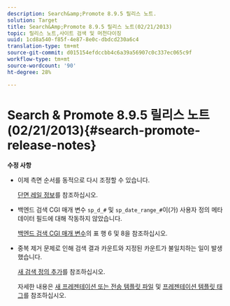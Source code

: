 ```yaml
---
description: Search&amp;Promote 8.9.5 릴리스 노트.
solution: Target
title: Search&Amp;Promote 8.9.5 릴리스 노트(02/21/2013)
topic: 릴리스 노트,사이트 검색 및 머천다이징
uuid: 1cd8a540-f85f-4e87-8e0c-dbdcd230a6c4
translation-type: tm+mt
source-git-commit: d015154efdccbb4c6a39a56907c0c337ec065c9f
workflow-type: tm+mt
source-wordcount: '90'
ht-degree: 28%

---
```



# Search &amp; Promote 8.9.5 릴리스 노트(02/21/2013){#search-promote-release-notes}

**수정 사항**

* 이제 측면 순서를 동적으로 다시 조정할 수 있습니다.

   [단면 레일 정보](../c-about-design-menu/c-about-facet-rails.md#concept_1FDC8BCDFFC84A0889DA670F63D5F6DB)를 참조하십시오.

* 백엔드 검색 CGI 매개 변수 `sp_d_#` 및 `sp_date_range_#`이(가) 사용자 정의 메타데이터 필드에 대해 작동하지 않았습니다.

   [백엔드 검색 CGI 매개 변수](../c-appendices/c-cgiparameters.md#reference_582E85C3886740C98FE88CA9DF7918E8)의 표 행 6 및 8을 참조하십시오.

* 중복 제거 문제로 인해 검색 결과 카운트와 지정된 카운트가 불일치하는 일이 발생했습니다.

   [새 검색 정의 추가](../c-about-settings-menu/c-about-searching-menu.md#task_98D3A168AB5D4F30A1ADB6E0D48AB648)를 참조하십시오.

   자세한 내용은 [새 프레젠테이션 또는 전송 템플릿 파일](../c-about-design-menu/c-about-templates.md#task_73199757B6E748CAA604902FF913F012) 및 [프레젠테이션 템플릿 태그](../c-appendices/c-templates.md#reference_F1BBF616BCEC4AD7B2548ECD3CA74C64)를 참조하십시오.

